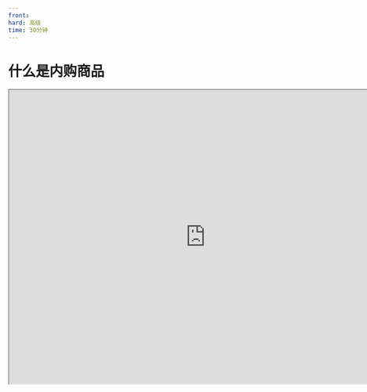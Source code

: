 ```yaml
---
front:
hard: 高级
time: 30分钟
---
```

# 什么是内购商品

<iframe src="https://cc.163.com/act/m/daily/iframeplayer/?id=6346815ac6dfd1bb76f2bfac" width="800" height="600" allow="fullscreen"/>



## 商品的类型

谈到根据玩法设计商品，策划同学应该就不困了。开发者可以根据自己手上的作品，具体问题具体分析，针对性的设计。在此期间，可能会脑洞出很多可能和提案，为了方便思考和整理，可以从两个维度区分商品：

![image-20220913151939381](./image/1_1.png)

- 单局商品

  就是说这个商品只在当前这一个联机大厅房间有效，而若玩法设计了重复开局，那么新的一局是否清除商品的效用则开发者自行决定。

  若玩家退出房间并再次进入，只要逻辑系统尚未卸载，理论上商品可以继续生效，也可以选择在玩家退出时让商品失效。

  但无论如何，一旦房间关闭，内存将会丢失，单局商品将彻底失效。开发者仍然可以通过接口查询到玩家曾经购买单局商品的历史记录。

- 持久化，永久生效的商品

  持久化是指将玩家购买此商品记入云端数据库，以达到玩家即使换房间，或隔几天又来玩这个地图，逻辑系统始终可以知道玩家（曾经）购买了此商品。

- 持久化，定时生效的商品

  定时生效有别于上面的永久生效，当然也和持久化意思不冲突，是指逻辑系统知道玩家购买了，但并不是永久提供某项服务。又可以分为例如某权限，自购买日起生效10天，到期后失去权限；或s10赛季对应的通行证从9月1号运行到9月30号，那么无论玩家何时购买此商品， 都会在9月30号失去权限。

<img src="./image/1_2.png" alt="image-20220913152008754" style="zoom:50%;" />

- 消耗品

  一般有食物、药水、盔甲、各种道具这些物品形式的，由于玩法一般是生存或冒险模式，用了就没了，相当于是原版逻辑帮我们完成计费。

  若是一些别的形式，例如释放一次某个技能，这种由逻辑系统实现的行为，可以用云数据库来记录消费次数。

- 非消耗品

  一些常在的权限，不需要计次，例如某种外观、称号、VIP身份，由云数据库记录，使用时判断玩家是否拥有权限。



## 合理定价

我们知道，《我的世界》客户端中玩家有两种货币可供消费——钻石、绿宝石。

![image-20220901181327309](./image/1_3.png)

- **钻石** 一般是玩家用人民币购买的，也在开平中作为收益结算的来源。因此建议将价值高的商品用钻石定价。
- **绿宝石** 是玩家在客户端和游戏中通过各种行为积攒的免费积分，绿宝石收入在开平中作为开发者积分、等级的重要依据，若想提升开发者等级，绿宝石收入不可或缺。因此建议将一般价值的商品，特别是单局或消耗品商品用绿宝石定价。

有时候，我们想要让玩家通过一些额外渠道获得高价值等价物，例如参与某活动赠送10钻石，但显然你不能扩展玩家的钻石来源，于是可以考虑设计一种新的中间货币——金币，玩家用钻石兑换金币，再用金币兑换商品，而你管控金币，有权赠送玩家金币。

关于金币如何实现，本教程受限于篇幅不能详细讲到，建议参考<a href="../../../../mcguide/20-玩法开发/13-模组SDK编程/60-Demo示例.html">lobbyGoodsMod2.0</a>这个官方示例demo。



## 玩家购买商品的方式

你设计的商品一般在 **这两个地方** 展示，玩家可在 **这两个地方** 点击购买：

- 方法一：竖屏启动器时，联机大厅资源左下角。

  <img src="./image/1_54.png" alt="image-20220901190523718" style="zoom: 42%;" />

  <img src="./image/1_55.png" alt="image-20220912021836175" style="zoom: 25%;" />

  **tips：此处的test_1662920041字样是因为处于手机版测试端环境。商品分类功能在测试端无法生效，会临时显示乱序英文和数字。**

  正式环境下，会显示分类：

  ![image-20220831050630245](./image/2_14.png)



- 方法二：游戏内的neteaseStore商店界面。

  ![image-20220831050630245](./image/buy1.gif)



  这就是我们在第一章中提到的[neteaseStore](./0-什么是联机大厅.html?catalog=1#商业化-商品内购)，它是在游戏中将商品销售给玩家的重要媒介。因为在游戏中购买商品流程更简洁、直接，且商品效果立即生效。`neteaseStore`可看作一个UI，打开它的方式有两种：

  - 默认自带一个按钮，在左上角，点击即可打开：

    ![image-20220831050630245](./image/1_60.png)



    tips：这个自带按钮并不是一开始就显示的，毕竟不是所有玩法都需要它。所以需要在玩家进入游戏时，调用一个接口显示这个按钮。

    ```python
    import mod.client.extraClientApi as clientApi
    clientApi.HideNeteaseStoreGui(False)
    ```

  - 不显示自带按钮，通过玩法激发玩家购买欲望，然后在合适时机用<a href="../../../../mcdocs/1-ModAPI/接口/原生UI.html?catalog=1#openneteasestoregui">接口</a>拉起UI，引导玩家购买：

    | 参数名       | 数据类型 | 说明         |
    | :----------- | :------- | :----------- |
    | categoryName | str      | 商品分类名称 |
    | itemName     | str      | 商品名称     |

    ```python
    import mod.client.extraClientApi as clientApi
    clientApi.OpenNeteaseStoreGui("商品", "测试商品1")
    ```


